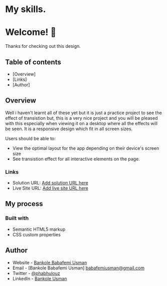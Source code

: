 # My skills.

# Welcome! 👋

Thanks for checking out this design.
 

## Table of contents

- [Overview]
- [Links]
- [Author]



## Overview

Well i haven't learnt all of these yet but it is just a practice project to see the effect of transistion but, this is a very nice project and you will be pleased with this especially when viewing it on a desktop where all the effects will be seen. It is a responsive design which fit in all screen sizes.

Users should be able to:

- View the optimal layout for the app depending on their device's screen size
- See transistion effect for all interactive elements on the page.


### Links

- Solution URL: [Add solution URL here](https://your-solution-url.com)
- Live Site URL: [Add live site URL here](https://your-live-site-url.com)

## My process

### Built with

- Semantic HTML5 markup
- CSS custom properties



## Author

- Website - [Bankole Babafemi Usman](https://github.com/Babafemibank)
- Email - [Bankole Babafemi Usman] babafemiusman@gmail.com
- Twitter - [@phabhulouz](https://www.twitter.com/phabhulouz)
- LinkedIn - [Bankole Usman](https://www.linkedin.com/in/bankole-usman-099081268)

